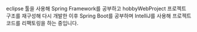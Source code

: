 eclipse 툴을 사용해 Spring Framework를 공부하고 hobbyWebProject 프로젝트 구조를 재구성해 다시 개발한 이후
Spring Boot를 공부하며 IntelliJ를 사용해 프로젝트 코드를 리팩토링을 하는 중입니다.
